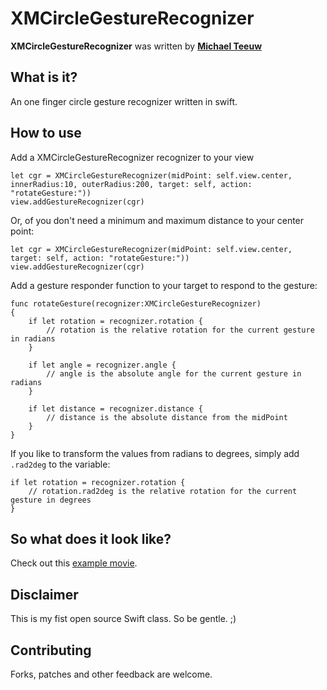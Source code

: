 XMCircleGestureRecognizer
=========================

**XMCircleGestureRecognizer** was written by **[Michael Teeuw](https://twitter.com/michmich)**


## What is it?

An one finger circle gesture recognizer written in swift.

## How to use
Add a XMCircleGestureRecognizer recognizer to your view

    let cgr = XMCircleGestureRecognizer(midPoint: self.view.center, innerRadius:10, outerRadius:200, target: self, action: "rotateGesture:"))
    view.addGestureRecognizer(cgr)
    
Or, of you don't need a minimum and maximum distance to your center point:

    let cgr = XMCircleGestureRecognizer(midPoint: self.view.center, target: self, action: "rotateGesture:"))
    view.addGestureRecognizer(cgr)
    
Add a gesture responder function to your target to respond to the gesture:

    func rotateGesture(recognizer:XMCircleGestureRecognizer)
    {
        if let rotation = recognizer.rotation {
            // rotation is the relative rotation for the current gesture in radians
        }
        
        if let angle = recognizer.angle {
            // angle is the absolute angle for the current gesture in radians
        }
        
        if let distance = recognizer.distance {
            // distance is the absolute distance from the midPoint
        }
    }
    
If you like to transform the values from radians to degrees, simply add ```.rad2deg``` to the variable:

    if let rotation = recognizer.rotation {
        // rotation.rad2deg is the relative rotation for the current gesture in degrees
    }

## So what does it look like?

Check out this [example movie](https://raw.githubusercontent.com/MichMich/XMCircleGestureRecognizer/master/Screenshots/example.mov).

## Disclaimer

This is my fist open source Swift class. So be gentle. ;)

## Contributing

Forks, patches and other feedback are welcome.